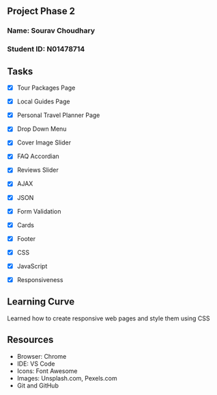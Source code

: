 ## **Project Phase 2**
### Name: Sourav Choudhary
### Student ID: N01478714

## Tasks
* [x] Tour Packages Page
* [x] Local Guides Page
* [x] Personal Travel Planner Page
* [x] Drop Down Menu
* [x] Cover Image Slider
* [x] FAQ Accordian
* [x] Reviews Slider
* [x] AJAX
* [x] JSON
* [x] Form Validation
* [x] Cards
* [x] Footer
* [x] CSS
* [x] JavaScript
* [x] Responsiveness


## Learning Curve
Learned how to create responsive web pages and style them using CSS

## Resources
* Browser: Chrome
* IDE: VS Code
* Icons: Font Awesome
* Images: Unsplash.com, Pexels.com
* Git and GitHub